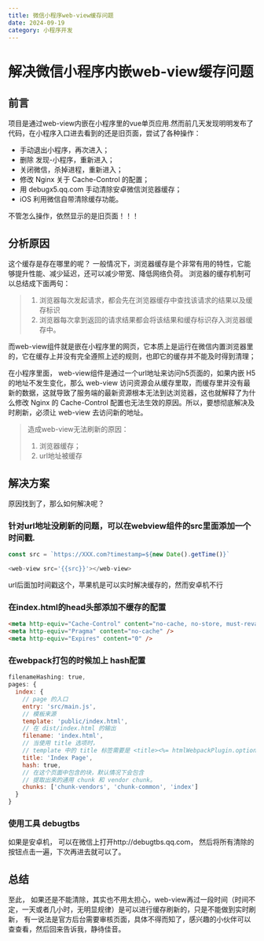 ```yaml
---
title: 微信小程序web-view缓存问题
date: 2024-09-19
category: 小程序开发
---
```


# 解决微信小程序内嵌web-view缓存问题

## 前言

项目是通过web-view内嵌在小程序里的vue单页应用.然而前几天发现明明发布了代码，在小程序入口进去看到的还是旧页面，尝试了各种操作：

- 手动退出小程序，再次进入；
- 删除 发现-小程序，重新进入；
- 关闭微信，杀掉进程，重新进入；
- 修改 Nginx 关于 Cache-Control 的配置；
- 用 debugx5.qq.com 手动清除安卓微信浏览器缓存；
- iOS 利用微信自带清除缓存功能。

不管怎么操作，依然显示的是旧页面！！！

## 分析原因

这个缓存是存在哪里的呢？
一般情况下，浏览器缓存是个非常有用的特性，它能够提升性能、减少延迟，还可以减少带宽、降低网络负荷。
浏览器的缓存机制可以总结成下面两句：

> 1. 浏览器每次发起请求，都会先在浏览器缓存中查找该请求的结果以及缓存标识
> 2. 浏览器每次拿到返回的请求结果都会将该结果和缓存标识存入浏览器缓存中。

而web-view组件就是嵌在小程序里的网页，它本质上是运行在微信内置浏览器里的，它在缓存上并没有完全遵照上述的规则，也即它的缓存并不能及时得到清理；

在小程序里面， web-view组件是通过一个url地址来访问h5页面的，如果内嵌 H5 的地址不发生变化，那么 web-view 访问资源会从缓存里取，而缓存里并没有最新的数据，这就导致了服务端的最新资源根本无法到达浏览器，这也就解释了为什么修改 Nginx 的 Cache-Control 配置也无法生效的原因。所以，要想彻底解决及时刷新，必须让 web-view 去访问新的地址。

> 造成web-view无法刷新的原因：
> 1. 浏览器缓存；
> 2. url地址被缓存

## 解决方案

原因找到了，那么如何解决呢？

### 针对url地址没刷新的问题，可以在webview组件的src里面添加一个时间戳.

```javascript
const src = `https://XXX.com?timestamp=${new Date().getTime()}`

<web-view src='{{src}}'></web-view>
```

url后面加时间戳这个，苹果机是可以实时解决缓存的，然而安卓机不行

### 在index.html的head头部添加不缓存的配置

```html
<meta http-equiv="Cache-Control" content="no-cache, no-store, must-revalidate" />
<meta http-equiv="Pragma" content="no-cache" />
<meta http-equiv="Expires" content="0" />
```

### 在webpack打包的时候加上 hash配置

```javascript
filenameHashing: true,
pages: {
  index: {
    // page 的入口
    entry: 'src/main.js',
    // 模板来源
    template: 'public/index.html',
    // 在 dist/index.html 的输出
    filename: 'index.html',
    // 当使用 title 选项时，
    // template 中的 title 标签需要是 <title><%= htmlWebpackPlugin.options.title %></title>
    title: 'Index Page',
    hash: true,
    // 在这个页面中包含的块，默认情况下会包含
    // 提取出来的通用 chunk 和 vendor chunk。
    chunks: ['chunk-vendors', 'chunk-common', 'index']
  }
}
```

### 使用工具 debugtbs

如果是安卓机， 可以在微信上打开http://debugtbs.qq.com， 然后将所有清除的按钮点击一遍，下次再进去就可以了。

## 总结

至此， 如果还是不能清除，其实也不用太担心，web-view再过一段时间（时间不定，一天或者几小时，无明显规律）是可以进行缓存刷新的，只是不能做到实时刷新， 有一说法是官方后台需要审核页面，具体不得而知了，感兴趣的小伙伴可以查查看，然后回来告诉我，静待佳音。

